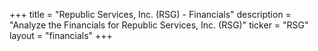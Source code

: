 +++
title = "Republic Services, Inc. (RSG) - Financials"
description = "Analyze the Financials for Republic Services, Inc. (RSG)"
ticker = "RSG"
layout = "financials"
+++

